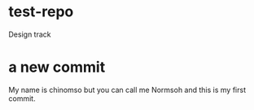 # test-repo
Design track


# a new commit
My name is chinomso but you can call me Normsoh and this is my first commit.
